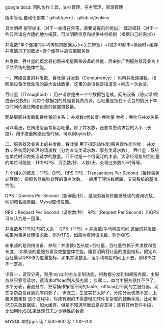 google docs:  团队协作工具，文档管理，任务管理，资源管理

版本管理,自动化部署：gitlab/gerrit，gitlab ci/jenkins


具体明确
提早抛出（对于一些潜在异常，需要请提前的抛出）
延迟捕获（对于一些异常请在合适的地方捕获，可以明确信息和提供补偿机制（根据自己的需求））


并发数*单个连接的平均传输的数据大小=关口带宽）+(减少IO频率+低延时+缓存并发情况下的数据=做个缓存)+高性能服务器

并发数、吞吐量的概念最初用来衡量网络设备的性能，后来推广到服务器及业务上评估系统的整体性能。

一、网络设备的并发数、吞吐量
并发数（Concurrency）：
也叫并发连接数，指网络设备所能处理的最大会话数量。这里的会话数是指请求->响应一次会话。

吞吐量（Throughput）：
用户请求是由一个个数据包组成，网络设备（防火墙/路由器/交换机）对每个数据包的处理要耗费资源。吞吐量是指在不丢包的情况下单位时间内通过网络设备的数据包数量。

网络层面并发数和吞吐量的关系：
并发数x包长度=吞吐量
参考：吞吐与并发关系

可以看出，在网络层面考察吞吐量，除了并发数，还要考虑请求包的大小（长度）。用于度量网络设备时候，可以用byte/秒。

二、服务器及业务上的并发数、吞吐量
用于指网站性能/服务器性能时候：
并发数：系统同时处理的请求数（分为查询类请求数、事务类请求数）。
吞吐量：系统在单位时间内处理请求的数量。只不过是一个很宽泛的术语，大家经常指的吞吐量的单位可能是：TPS/QPS、页面数/秒、人数/天、处理业务数/小时等等。

几个相关的概念：TPS、QPS、RPS
TPS：Transactions Per Second（每秒事务处理数），指服务器每秒处理的事务次数。一般用于评估数据库、交易系统的基准性能。

QPS：Queries Per Second（查询量/秒），是服务器每秒能够处理的查询次数，例如域名服务器、Mysql查询性能。

RPS：Request Per Second（请求数/秒）
RPS（Request Per Second）和QPS可以认为是一回事。


并发数与TPS/QPS的关系：
QPS（TPS）= 并发数/平均响应时间
这里的并发数如果为事务处理请求数，则为TPS，如果为查询请求数，则为QPS。

如果谈的是网络设备，参照：并发数x包长度=吞吐量，吞吐量依赖于并发数和包长度。
如果谈的是服务器及完整整体性能，需要明确吞吐量的度量指标，假定以吞吐量以QPS作为度量指标，如果并发数高，但平均响应时间上不去，则QPS并不一定高。


步骤一，读写分离，利用mysql的主从复制功能，把数据分发到如果服务器，主服务器只管写请求，读请求offload到从服务器；
步骤二，单台主服务器扛不住了，水平分表，垂直分库，把写操作按照不同的table，offload到不同的主服务器，现在复杂度蔓延到程序内部了。
步骤三，生意实在太好了，分库分表也搞不定，上服务器集群
这个过程中，你还有别的不需要增加软件复杂度的辅助手段，比如用SSD来放数据库，加大缓存，但是不知道阿里云是否支持；还有其他软件手段，比如用NoSQL来处理日志之类特殊的数据

MYSQL:单机qps  读：500-600  写：100-200

